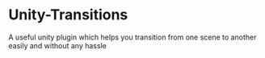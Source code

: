 # Unity-Transitions
A useful unity plugin which helps you transition from one scene to another easily and without any hassle
